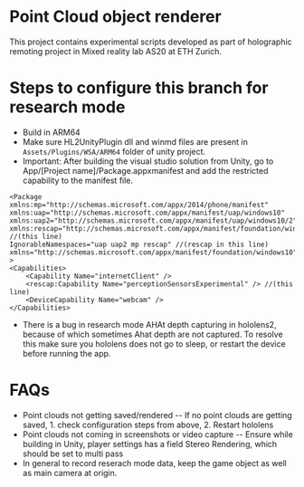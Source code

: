 # Point Cloud object renderer
This project contains experimental scripts developed as part of holographic remoting project in Mixed reality lab AS20 at ETH Zurich.

# Steps to configure this branch for research mode
- Build in ARM64
- Make sure HL2UnityPlugin dll and winmd files are present in `Assets/Plugins/WSA/ARM64` folder of unity project.
- Important: After building the visual studio solution from Unity, go to App/[Project name]/Package.appxmanifest and add the restricted capability to the manifest file.
```
<Package 
xmlns:mp="http://schemas.microsoft.com/appx/2014/phone/manifest" 
xmlns:uap="http://schemas.microsoft.com/appx/manifest/uap/windows10" 
xmlns:uap2="http://schemas.microsoft.com/appx/manifest/uap/windows10/2" 
xmlns:rescap="http://schemas.microsoft.com/appx/manifest/foundation/windows10/restrictedcapabilities" //(this line)
IgnorableNamespaces="uap uap2 mp rescap" //(rescap in this line)
xmlns="http://schemas.microsoft.com/appx/manifest/foundation/windows10"
>
<Capabilities>
    <Capability Name="internetClient" />
    <rescap:Capability Name="perceptionSensorsExperimental" /> //(this line)
    <DeviceCapability Name="webcam" />
</Capabilities>
```
- There is a bug in research mode AHAt depth capturing in hololens2, because of which sometimes Ahat depth are not captured. To resolve this make sure you hololens does not go to sleep, or restart the device before running the app.

# FAQs
- Point clouds not getting saved/rendered
-- If no point clouds are getting saved, 1. check configuration steps from above, 2. Restart hololens
- Point clouds not coming in screenshots or video capture
-- Ensure while building in Unity, player settings has a field Stereo Rendering, which should be set to multi pass
- In general to record reserach mode data, keep the game object as well as main camera at origin.
